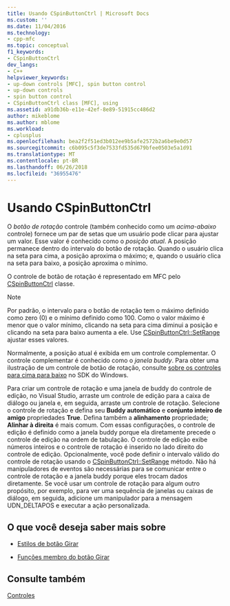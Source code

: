 ```yaml
---
title: Usando CSpinButtonCtrl | Microsoft Docs
ms.custom: ''
ms.date: 11/04/2016
ms.technology:
- cpp-mfc
ms.topic: conceptual
f1_keywords:
- CSpinButtonCtrl
dev_langs:
- C++
helpviewer_keywords:
- up-down controls [MFC], spin button control
- up-down controls
- spin button control
- CSpinButtonCtrl class [MFC], using
ms.assetid: a91db36b-e11e-42ef-8e89-51915cc486d2
author: mikeblome
ms.author: mblome
ms.workload:
- cplusplus
ms.openlocfilehash: bea2f2f51ed3b012ee9b5afe2572b2a6be9e0d57
ms.sourcegitcommit: c6b095c5f3de7533fd535d679bfee0503e5a1d91
ms.translationtype: MT
ms.contentlocale: pt-BR
ms.lasthandoff: 06/26/2018
ms.locfileid: "36955476"
---
```

# <a name="using-cspinbuttonctrl"></a>Usando CSpinButtonCtrl
O *botão de rotação* controle (também conhecido como um *acima-abaixo* controle) fornece um par de setas que um usuário pode clicar para ajustar um valor. Esse valor é conhecido como o *posição atual*. A posição permanece dentro do intervalo do botão de rotação. Quando o usuário clica na seta para cima, a posição aproxima o máximo; e, quando o usuário clica na seta para baixo, a posição aproxima o mínimo.  
  
 O controle de botão de rotação é representado em MFC pelo [CSpinButtonCtrl](../mfc/reference/cspinbuttonctrl-class.md) classe.  
  
> [!NOTE]
>  Por padrão, o intervalo para o botão de rotação tem o máximo definido como zero (0) e o mínimo definido como 100. Como o valor máximo é menor que o valor mínimo, clicando na seta para cima diminui a posição e clicando na seta para baixo aumenta a ele. Use [CSpinButtonCtrl::SetRange](../mfc/reference/cspinbuttonctrl-class.md#setrange) ajustar esses valores.  
  
 Normalmente, a posição atual é exibida em um controle complementar. O controle complementar é conhecido como o *janela buddy*. Para obter uma ilustração de um controle de botão de rotação, consulte [sobre os controles para cima para baixo](http://msdn.microsoft.com/library/windows/desktop/bb759889) no SDK do Windows.  
  
 Para criar um controle de rotação e uma janela de buddy do controle de edição, no Visual Studio, arraste um controle de edição para a caixa de diálogo ou janela e, em seguida, arraste um controle de rotação. Selecione o controle de rotação e defina seu **Buddy automático** e **conjunto inteiro de amigo** propriedades **True**. Defina também a **alinhamento** propriedade; **Alinhar à direita** é mais comum. Com essas configurações, o controle de edição é definido como a janela buddy porque ela diretamente precede o controle de edição na ordem de tabulação. O controle de edição exibe números inteiros e o controle de rotação é inserido no lado direito do controle de edição. Opcionalmente, você pode definir o intervalo válido do controle de rotação usando o [CSpinButtonCtrl::SetRange](../mfc/reference/cspinbuttonctrl-class.md#setrange) método. Não há manipuladores de eventos são necessárias para se comunicar entre o controle de rotação e a janela buddy porque eles trocam dados diretamente. Se você usar um controle de rotação para algum outro propósito, por exemplo, para ver uma sequência de janelas ou caixas de diálogo, em seguida, adicione um manipulador para a mensagem UDN_DELTAPOS e executar a ação personalizada.  
  
## <a name="what-do-you-want-to-know-more-about"></a>O que você deseja saber mais sobre  
  
-   [Estilos de botão Girar](../mfc/spin-button-styles.md)  
  
-   [Funções membro do botão Girar](../mfc/spin-button-member-functions.md)  
  
## <a name="see-also"></a>Consulte também  
 [Controles](../mfc/controls-mfc.md)

